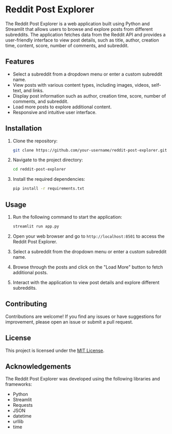 # Reddit Post Explorer

The Reddit Post Explorer is a web application built using Python and Streamlit that allows users to browse and explore posts from different subreddits. The application fetches data from the Reddit API and provides a user-friendly interface to view post details, such as title, author, creation time, content, score, number of comments, and subreddit.

## Features

- Select a subreddit from a dropdown menu or enter a custom subreddit name.
- View posts with various content types, including images, videos, self-text, and links.
- Display post information such as author, creation time, score, number of comments, and subreddit.
- Load more posts to explore additional content.
- Responsive and intuitive user interface.

## Installation

1. Clone the repository:

   ```bash
   git clone https://github.com/your-username/reddit-post-explorer.git
   ```

2. Navigate to the project directory:

   ```bash
   cd reddit-post-explorer
   ```

3. Install the required dependencies:

   ```bash
   pip install -r requirements.txt
   ```

## Usage

1. Run the following command to start the application:

   ```bash
   streamlit run app.py
   ```

2. Open your web browser and go to `http://localhost:8501` to access the Reddit Post Explorer.

3. Select a subreddit from the dropdown menu or enter a custom subreddit name.

4. Browse through the posts and click on the "Load More" button to fetch additional posts.

5. Interact with the application to view post details and explore different subreddits.

## Contributing

Contributions are welcome! If you find any issues or have suggestions for improvement, please open an issue or submit a pull request.

## License

This project is licensed under the [MIT License](LICENSE).

## Acknowledgements

The Reddit Post Explorer was developed using the following libraries and frameworks:

- Python
- Streamlit
- Requests
- JSON
- datetime
- urllib
- time